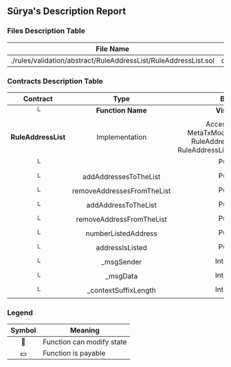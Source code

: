 ## Sūrya's Description Report

### Files Description Table


|  File Name  |  SHA-1 Hash  |
|-------------|--------------|
| ./rules/validation/abstract/RuleAddressList/RuleAddressList.sol | daf3fa53f0f864274951e68bb9c8e6b44eba5fa0 |


### Contracts Description Table


|  Contract  |         Type        |       Bases      |                  |                 |
|:----------:|:-------------------:|:----------------:|:----------------:|:---------------:|
|     └      |  **Function Name**  |  **Visibility**  |  **Mutability**  |  **Modifiers**  |
||||||
| **RuleAddressList** | Implementation | AccessControl, MetaTxModuleStandalone, RuleAddressListInternal, RuleAddressListInvariantStorage |||
| └ | <Constructor> | Public ❗️ | 🛑  | MetaTxModuleStandalone |
| └ | addAddressesToTheList | Public ❗️ | 🛑  | onlyRole |
| └ | removeAddressesFromTheList | Public ❗️ | 🛑  | onlyRole |
| └ | addAddressToTheList | Public ❗️ | 🛑  | onlyRole |
| └ | removeAddressFromTheList | Public ❗️ | 🛑  | onlyRole |
| └ | numberListedAddress | Public ❗️ |   |NO❗️ |
| └ | addressIsListed | Public ❗️ |   |NO❗️ |
| └ | _msgSender | Internal 🔒 |   | |
| └ | _msgData | Internal 🔒 |   | |
| └ | _contextSuffixLength | Internal 🔒 |   | |


### Legend

|  Symbol  |  Meaning  |
|:--------:|-----------|
|    🛑    | Function can modify state |
|    💵    | Function is payable |

